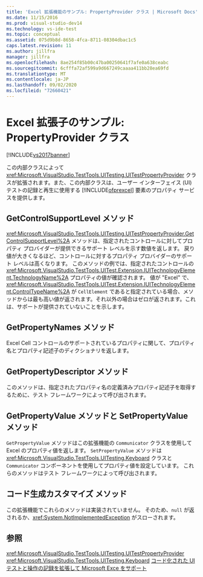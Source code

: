 ```yaml
---
title: 'Excel 拡張機能のサンプル: PropertyProvider クラス | Microsoft Docs'
ms.date: 11/15/2016
ms.prod: visual-studio-dev14
ms.technology: vs-ide-test
ms.topic: conceptual
ms.assetid: 075d9b8d-8658-4fca-8711-08304dbac1c5
caps.latest.revision: 11
ms.author: jillfra
manager: jillfra
ms.openlocfilehash: 8ae254f85b00c47ba00250641f7afe0a638ceabc
ms.sourcegitcommit: 6cfffa72af599a9d667249caaaa411bb28ea69fd
ms.translationtype: MT
ms.contentlocale: ja-JP
ms.lasthandoff: 09/02/2020
ms.locfileid: "72660421"
---
```

# <a name="sample-excel-extension-propertyprovider-class"></a>Excel 拡張子のサンプル: PropertyProvider クラス
[!INCLUDE[vs2017banner](../includes/vs2017banner.md)]

この内部クラスによって <xref:Microsoft.VisualStudio.TestTools.UITesting.UITestPropertyProvider> クラスが拡張されます。また、この内部クラスは、ユーザー インターフェイス (UI) テストの記録と再生に使用する [!INCLUDE[ofprexcel](../includes/ofprexcel-md.md)] 要素のプロパティ サービスを提供します。

## <a name="getcontrolsupportlevel-method"></a>GetControlSupportLevel メソッド
 <xref:Microsoft.VisualStudio.TestTools.UITesting.UITestPropertyProvider.GetControlSupportLevel%2A> メソッドは、指定されたコントロールに対してプロパティ プロバイダーが提供できるサポート レベルを示す数値を返します。 戻り値が大きくなるほど、コントロールに対するプロパティ プロバイダーのサポート レベルは高くなります。 このメソッドの例では、指定されたコントロールの <xref:Microsoft.VisualStudio.TestTools.UITest.Extension.IUITechnologyElement.TechnologyName%2A> プロパティの値が確認されます。 値が "Excel" で、<xref:Microsoft.VisualStudio.TestTools.UITest.Extension.IUITechnologyElement.ControlTypeName%2A> が `CellElement` であると指定されている場合、メソッドからは最も高い値が返されます。それ以外の場合はゼロが返されます。これは、サポートが提供されていないことを示します。

## <a name="getpropertynames-method"></a>GetPropertyNames メソッド
 Excel Cell コントロールのサポートされているプロパティに関して、プロパティ名とプロパティ記述子のディクショナリを返します。

## <a name="getpropertydescriptor-method"></a>GetPropertyDescriptor メソッド
 このメソッドは、指定されたプロパティ名の定義済みプロパティ記述子を取得するために、テスト フレームワークによって呼び出されます。

## <a name="getpropertyvalue-and-setpropertyvalue-methods"></a>GetPropertyValue メソッドと SetPropertyValue メソッド
 `GetPropertyValue` メソッドはこの拡張機能の `Communicator` クラスを使用して Excel のプロパティ値を返します。 `SetPropertyValue` メソッドは <xref:Microsoft.VisualStudio.TestTools.UITesting.Keyboard> クラスと `Communicator` コンポーネントを使用してプロパティ値を設定しています。 これらのメソッドはテスト フレームワークによって呼び出されます。

## <a name="code-generation-customization-methods"></a>コード生成カスタマイズ メソッド
 この拡張機能でこれらのメソッドは実装されていません。 そのため、`null` が返されるか、<xref:System.NotImplementedException> がスローされます。

## <a name="see-also"></a>参照
 <xref:Microsoft.VisualStudio.TestTools.UITesting.UITestPropertyProvider> <xref:Microsoft.VisualStudio.TestTools.UITesting.Keyboard>
 [コード化された UI テストと操作の記録を拡張して Microsoft Exce をサポート](../test/extending-coded-ui-tests-and-action-recordings-to-support-microsoft-excel.md)

